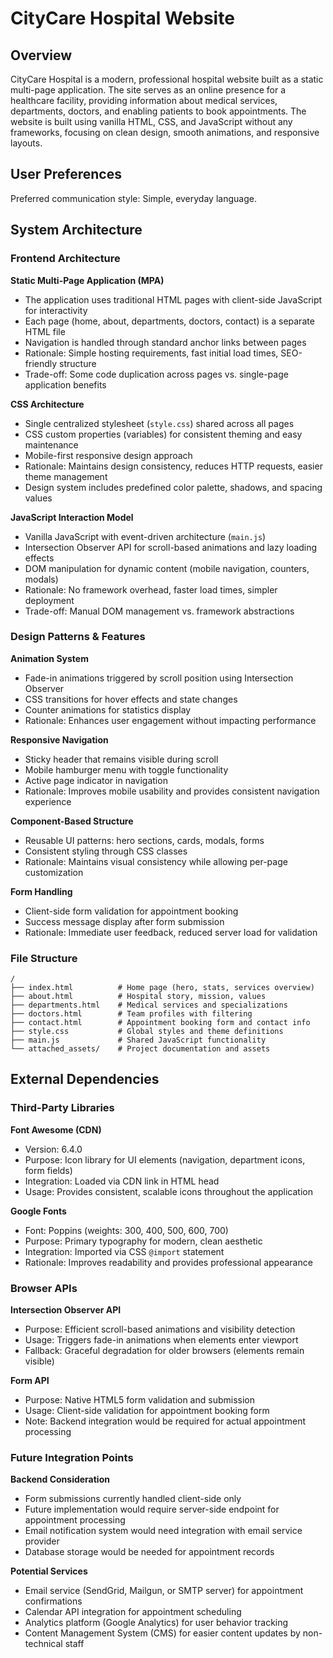 # CityCare Hospital Website

## Overview

CityCare Hospital is a modern, professional hospital website built as a static multi-page application. The site serves as an online presence for a healthcare facility, providing information about medical services, departments, doctors, and enabling patients to book appointments. The website is built using vanilla HTML, CSS, and JavaScript without any frameworks, focusing on clean design, smooth animations, and responsive layouts.

## User Preferences

Preferred communication style: Simple, everyday language.

## System Architecture

### Frontend Architecture

**Static Multi-Page Application (MPA)**
- The application uses traditional HTML pages with client-side JavaScript for interactivity
- Each page (home, about, departments, doctors, contact) is a separate HTML file
- Navigation is handled through standard anchor links between pages
- Rationale: Simple hosting requirements, fast initial load times, SEO-friendly structure
- Trade-off: Some code duplication across pages vs. single-page application benefits

**CSS Architecture**
- Single centralized stylesheet (`style.css`) shared across all pages
- CSS custom properties (variables) for consistent theming and easy maintenance
- Mobile-first responsive design approach
- Rationale: Maintains design consistency, reduces HTTP requests, easier theme management
- Design system includes predefined color palette, shadows, and spacing values

**JavaScript Interaction Model**
- Vanilla JavaScript with event-driven architecture (`main.js`)
- Intersection Observer API for scroll-based animations and lazy loading effects
- DOM manipulation for dynamic content (mobile navigation, counters, modals)
- Rationale: No framework overhead, faster load times, simpler deployment
- Trade-off: Manual DOM management vs. framework abstractions

### Design Patterns & Features

**Animation System**
- Fade-in animations triggered by scroll position using Intersection Observer
- CSS transitions for hover effects and state changes
- Counter animations for statistics display
- Rationale: Enhances user engagement without impacting performance

**Responsive Navigation**
- Sticky header that remains visible during scroll
- Mobile hamburger menu with toggle functionality
- Active page indicator in navigation
- Rationale: Improves mobile usability and provides consistent navigation experience

**Component-Based Structure**
- Reusable UI patterns: hero sections, cards, modals, forms
- Consistent styling through CSS classes
- Rationale: Maintains visual consistency while allowing per-page customization

**Form Handling**
- Client-side form validation for appointment booking
- Success message display after form submission
- Rationale: Immediate user feedback, reduced server load for validation

### File Structure

```
/
├── index.html          # Home page (hero, stats, services overview)
├── about.html          # Hospital story, mission, values
├── departments.html    # Medical services and specializations
├── doctors.html        # Team profiles with filtering
├── contact.html        # Appointment booking form and contact info
├── style.css           # Global styles and theme definitions
├── main.js             # Shared JavaScript functionality
└── attached_assets/    # Project documentation and assets
```

## External Dependencies

### Third-Party Libraries

**Font Awesome (CDN)**
- Version: 6.4.0
- Purpose: Icon library for UI elements (navigation, department icons, form fields)
- Integration: Loaded via CDN link in HTML head
- Usage: Provides consistent, scalable icons throughout the application

**Google Fonts**
- Font: Poppins (weights: 300, 400, 500, 600, 700)
- Purpose: Primary typography for modern, clean aesthetic
- Integration: Imported via CSS `@import` statement
- Rationale: Improves readability and provides professional appearance

### Browser APIs

**Intersection Observer API**
- Purpose: Efficient scroll-based animations and visibility detection
- Usage: Triggers fade-in animations when elements enter viewport
- Fallback: Graceful degradation for older browsers (elements remain visible)

**Form API**
- Purpose: Native HTML5 form validation and submission
- Usage: Client-side validation for appointment booking form
- Note: Backend integration would be required for actual appointment processing

### Future Integration Points

**Backend Consideration**
- Form submissions currently handled client-side only
- Future implementation would require server-side endpoint for appointment processing
- Email notification system would need integration with email service provider
- Database storage would be needed for appointment records

**Potential Services**
- Email service (SendGrid, Mailgun, or SMTP server) for appointment confirmations
- Calendar API integration for appointment scheduling
- Analytics platform (Google Analytics) for user behavior tracking
- Content Management System (CMS) for easier content updates by non-technical staff